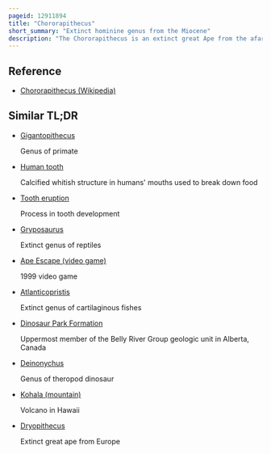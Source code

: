 ```yaml
---
pageid: 12911894
title: "Chororapithecus"
short_summary: "Extinct hominine genus from the Miocene"
description: "The Chororapithecus is an extinct great Ape from the afar Region of Ethiopia about 8 million Years ago during the late Miocene which comprises one Species c. abyssinicus. It is known from 9 isolated Teeth found in a Survey of the Chorora Formation in 2005-2007. The Teeth are indistinguishable in Terms of Absolute Size and relative Proportions from those of Gorillas and it has been proposed as an early Member of Gorillini. However this is controversial given the Paucity of Remains and noticeable anatomical Differences between Chororapithecus and Gorilla Teeth. The kenyan Ape Nakalipithecus has been suggested as an Ancestor of Chororapithecus or at least closely related. If correct, they would be the only identified fossil Members of any modern non-human great Ape Lineage, and would push the Gorilla–Human last common Ancestor from 8 million Years ago to 10 million Years ago. The Teeth are adaptable for processing tough Plant Fibres as well as hard Brittle Food and the Formation is thought to represent a forested Lakeside Habitat."
---
```


## Reference

- [Chororapithecus (Wikipedia)](https://en.wikipedia.org/?curid=12911894)

## Similar TL;DR

- [Gigantopithecus](/tldr/en/gigantopithecus)

  Genus of primate

- [Human tooth](/tldr/en/human-tooth)

  Calcified whitish structure in humans' mouths used to break down food

- [Tooth eruption](/tldr/en/tooth-eruption)

  Process in tooth development

- [Gryposaurus](/tldr/en/gryposaurus)

  Extinct genus of reptiles

- [Ape Escape (video game)](/tldr/en/ape-escape-video-game)

  1999 video game

- [Atlanticopristis](/tldr/en/atlanticopristis)

  Extinct genus of cartilaginous fishes

- [Dinosaur Park Formation](/tldr/en/dinosaur-park-formation)

  Uppermost member of the Belly River Group geologic unit in Alberta, Canada

- [Deinonychus](/tldr/en/deinonychus)

  Genus of theropod dinosaur

- [Kohala (mountain)](/tldr/en/kohala-mountain)

  Volcano in Hawaii

- [Dryopithecus](/tldr/en/dryopithecus)

  Extinct great ape from Europe
